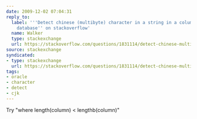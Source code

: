 ```yaml
---
date: 2009-12-02 07:04:31
reply_to:
  label: '''Detect chinese (multibyte) character in a string in a column in oracle
    database'' on stackoverflow'
  name: Walker
  type: stackexchange
  url: https://stackoverflow.com/questions/1831114/detect-chinese-multibyte-character-in-a-string-in-a-column-in-oracle-database
source: stackexchange
syndicated:
- type: stackexchange
  url: https://stackoverflow.com/questions/1831114/detect-chinese-multibyte-character-in-a-string-in-a-column-in-oracle-database/1831128#1831128
tags:
- oracle
- character
- detect
- cjk
---
```


Try "where length(column) < lengthb(column)"